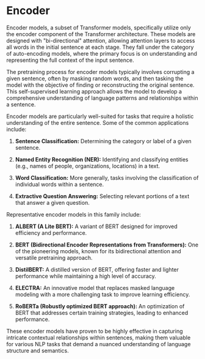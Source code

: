 <h1>Encoder</h1>

Encoder models, a subset of Transformer models, specifically utilize only the encoder component of the Transformer architecture. These models are designed with "bi-directional" attention, allowing attention layers to access all words in the initial sentence at each stage. They fall under the category of auto-encoding models, where the primary focus is on understanding and representing the full context of the input sentence.

The pretraining process for encoder models typically involves corrupting a given sentence, often by masking random words, and then tasking the model with the objective of finding or reconstructing the original sentence. This self-supervised learning approach allows the model to develop a comprehensive understanding of language patterns and relationships within a sentence.

Encoder models are particularly well-suited for tasks that require a holistic understanding of the entire sentence. Some of the common applications include:

1. **Sentence Classification:** Determining the category or label of a given sentence.

2. **Named Entity Recognition (NER):** Identifying and classifying entities (e.g., names of people, organizations, locations) in a text.

3. **Word Classification:** More generally, tasks involving the classification of individual words within a sentence.

4. **Extractive Question Answering:** Selecting relevant portions of a text that answer a given question.

Representative encoder models in this family include:

1. **ALBERT (A Lite BERT):** A variant of BERT designed for improved efficiency and performance.
  
2. **BERT (Bidirectional Encoder Representations from Transformers):** One of the pioneering models, known for its bidirectional attention and versatile pretraining approach.

3. **DistilBERT:** A distilled version of BERT, offering faster and lighter performance while maintaining a high level of accuracy.

4. **ELECTRA:** An innovative model that replaces masked language modeling with a more challenging task to improve learning efficiency.

5. **RoBERTa (Robustly optimized BERT approach):** An optimization of BERT that addresses certain training strategies, leading to enhanced performance.

These encoder models have proven to be highly effective in capturing intricate contextual relationships within sentences, making them valuable for various NLP tasks that demand a nuanced understanding of language structure and semantics.
